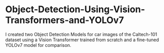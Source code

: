# Object-Detection-Using-Vision-Transformers-and-YOLOv7
I created two Object Detection Models for car images of the Caltech-101 dataset using a Vision Transformer trained from scratch and a fine-tuned YOLOv7 model for comparison.


